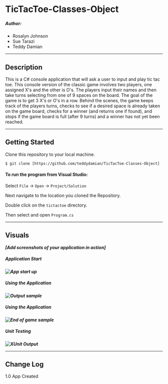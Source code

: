 # TicTacToe-Classes-Object
##### Author:
- Rosalyn Johnson
- Sue Tarazi
- Teddy Damian

------------------------------

## Description
This is a C# console application that will ask a user to input and play tic tac toe. This console version of the classic game involves two players, one assigned X's and the other is O's. The players input their names and then take turns selecting from one of 9 spaces on the board. The goal of the game is to get 3 X's or O's in a row. Behind the scenes, the game keeps track of the players turns, checks to see if a desired space is already taken on the game board, checks for a winner (and returns one if found), and stops if the game board is full (after 9 turns) and a winner has not yet been reached. 

------------------------------

## Getting Started
Clone this repository to your local machine.
```
$ git clone [https://github.com/teddydamian/TicTacToe-Classes-Object]
```
#### To run the program from Visual Studio:
Select ```File``` -> ```Open``` -> ```Project/Solution```

Next navigate to the location you cloned the Repository.

Double click on the ```tictactoe``` directory.

Then select and open ```Program.cs```

------------------------------

## Visuals
***[Add screenshots of your application in action]***

##### Application Start
***![App start up](https://i.imgur.com/YXJz1J9.png)***
##### Using the Application
***![Output sample](https://i.imgur.com/UJlEKUk.png)***
##### Using the Application
***![End of game sample](https://i.imgur.com/KjPo8nd.png)***
##### Unit Testing
***![XUnit Output](https://files.slack.com/files-pri/T039KG69K-F010Y1ULNG7/unittesttictactoe.png)***

------------------------------

## Change Log
1.0 App Created
